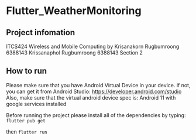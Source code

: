 # Flutter_WeatherMonitoring

## Project infomation

ITCS424 Wireless and Mobile Computing
by
Krisanakorn Rugbumroong 6388143
Krissanaphol Rugbumroong 6388143
Section 2

## How to run

Please make sure that you have Android Virtual Device in your device. if not, you can get it from Android Studio: https://developer.android.com/studio
Also, make sure that the virtual android device spec is: Android 11 with google services installed

Before running the project please install all of the dependencies by typing:
`flutter pub get`

then 
`flutter run`

